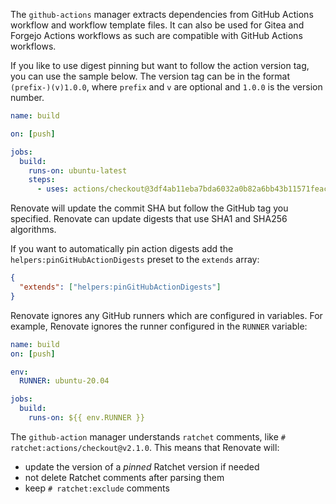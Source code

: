 The `github-actions` manager extracts dependencies from GitHub Actions workflow and workflow template files.
It can also be used for Gitea and Forgejo Actions workflows as such are compatible with GitHub Actions workflows.

If you like to use digest pinning but want to follow the action version tag, you can use the sample below.
The version tag can be in the format `(prefix-)(v)1.0.0`, where `prefix` and `v` are optional and `1.0.0` is the version number.

```yaml
name: build

on: [push]

jobs:
  build:
    runs-on: ubuntu-latest
    steps:
      - uses: actions/checkout@3df4ab11eba7bda6032a0b82a6bb43b11571feac # v4.0.0
```

Renovate will update the commit SHA but follow the GitHub tag you specified.
Renovate can update digests that use SHA1 and SHA256 algorithms.

If you want to automatically pin action digests add the `helpers:pinGitHubActionDigests` preset to the `extends` array:

```json
{
  "extends": ["helpers:pinGitHubActionDigests"]
}
```

Renovate ignores any GitHub runners which are configured in variables.
For example, Renovate ignores the runner configured in the `RUNNER` variable:

```yaml
name: build
on: [push]

env:
  RUNNER: ubuntu-20.04

jobs:
  build:
    runs-on: ${{ env.RUNNER }}
```

The `github-action` manager understands `ratchet` comments, like `# ratchet:actions/checkout@v2.1.0`.
This means that Renovate will:

- update the version of a _pinned_ Ratchet version if needed
- not delete Ratchet comments after parsing them
- keep `# ratchet:exclude` comments
